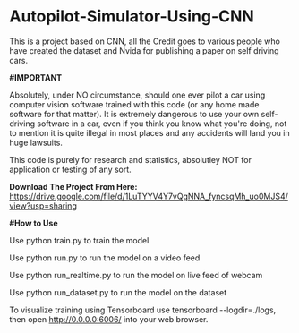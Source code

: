 # Autopilot-Simulator-Using-CNN
This is a project based on CNN, all the Credit goes to various people who have created the dataset and Nvida for publishing a paper on self driving cars.

<b>#IMPORTANT</b>

Absolutely, under NO circumstance, should one ever pilot a car using computer vision software trained with this code (or any home made software for that matter). It is extremely dangerous to use your own self-driving software in a car, even if you think you know what you're doing, not to mention it is quite illegal in most places and any accidents will land you in huge lawsuits.

This code is purely for research and statistics, absolutley NOT for application or testing of any sort.

<b>Download The Project From Here:</b>
https://drive.google.com/file/d/1LuTYYV4Y7vQgNNA_fyncsqMh_uo0MJS4/view?usp=sharing

<b>#How to Use</b>

Use python train.py to train the model

Use python run.py to run the model on a video feed

Use python run_realtime.py to run the model on live feed of webcam 

Use python run_dataset.py to run the model on the dataset

To visualize training using Tensorboard use tensorboard --logdir=./logs, then open http://0.0.0.0:6006/ into your web browser.
